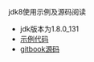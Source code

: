 jdk8使用示例及源码阅读  
- jdk版本为1.8.0_131
- [示例代码](https://github.com/PasseRR/Java-Example)
- [gitbook源码](https://github.com/PasseRR/Java-Example/tree/gh-pages)